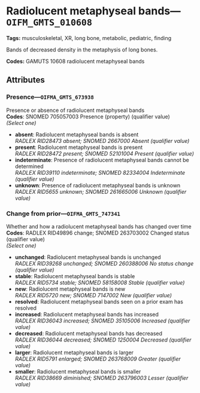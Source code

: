 # Radiolucent metaphyseal bands—`OIFM_GMTS_010608`

**Tags:** musculoskeletal, XR, long bone, metabolic, pediatric, finding

Bands of decreased density in the metaphysis of long bones.

**Codes:** GAMUTS 10608 radiolucent metaphyseal bands

## Attributes

### Presence—`OIFMA_GMTS_673938`

Presence or absence of radiolucent metaphyseal bands  
**Codes**: SNOMED 705057003 Presence (property) (qualifier value)  
*(Select one)*

- **absent**: Radiolucent metaphyseal bands is absent  
_RADLEX RID28473 absent; SNOMED 2667000 Absent (qualifier value)_
- **present**: Radiolucent metaphyseal bands is present  
_RADLEX RID28472 present; SNOMED 52101004 Present (qualifier value)_
- **indeterminate**: Presence of radiolucent metaphyseal bands cannot be determined  
_RADLEX RID39110 indeterminate; SNOMED 82334004 Indeterminate (qualifier value)_
- **unknown**: Presence of radiolucent metaphyseal bands is unknown  
_RADLEX RID5655 unknown; SNOMED 261665006 Unknown (qualifier value)_

### Change from prior—`OIFMA_GMTS_747341`

Whether and how a radiolucent metaphyseal bands has changed over time  
**Codes**: RADLEX RID49896 change; SNOMED 263703002 Changed status (qualifier value)  
*(Select one)*

- **unchanged**: Radiolucent metaphyseal bands is unchanged  
_RADLEX RID39268 unchanged; SNOMED 260388006 No status change (qualifier value)_
- **stable**: Radiolucent metaphyseal bands is stable  
_RADLEX RID5734 stable; SNOMED 58158008 Stable (qualifier value)_
- **new**: Radiolucent metaphyseal bands is new  
_RADLEX RID5720 new; SNOMED 7147002 New (qualifier value)_
- **resolved**: Radiolucent metaphyseal bands seen on a prior exam has resolved  
- **increased**: Radiolucent metaphyseal bands has increased  
_RADLEX RID36043 increased; SNOMED 35105006 Increased (qualifier value)_
- **decreased**: Radiolucent metaphyseal bands has decreased  
_RADLEX RID36044 decreased; SNOMED 1250004 Decreased (qualifier value)_
- **larger**: Radiolucent metaphyseal bands is larger  
_RADLEX RID5791 enlarged; SNOMED 263768009 Greater (qualifier value)_
- **smaller**: Radiolucent metaphyseal bands is smaller  
_RADLEX RID38669 diminished; SNOMED 263796003 Lesser (qualifier value)_